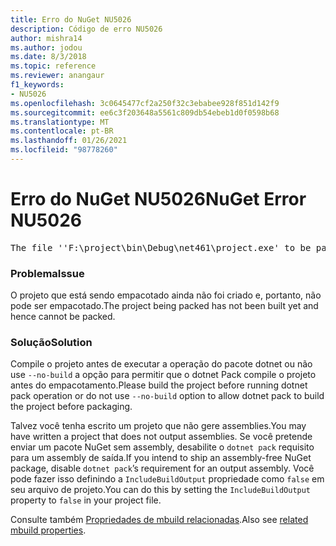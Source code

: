 ```yaml
---
title: Erro do NuGet NU5026
description: Código de erro NU5026
author: mishra14
ms.author: jodou
ms.date: 8/3/2018
ms.topic: reference
ms.reviewer: anangaur
f1_keywords:
- NU5026
ms.openlocfilehash: 3c0645477cf2a250f32c3ebabee928f851d142f9
ms.sourcegitcommit: ee6c3f203648a5561c809db54ebeb1d0f0598b68
ms.translationtype: MT
ms.contentlocale: pt-BR
ms.lasthandoff: 01/26/2021
ms.locfileid: "98778260"
---
```

# <a name="nuget-error-nu5026"></a><span data-ttu-id="0e2f3-103">Erro do NuGet NU5026</span><span class="sxs-lookup"><span data-stu-id="0e2f3-103">NuGet Error NU5026</span></span>
<pre>The file ''F:\project\bin\Debug\net461\project.exe' to be packed was not found on disk.</pre>

### <a name="issue"></a><span data-ttu-id="0e2f3-104">Problema</span><span class="sxs-lookup"><span data-stu-id="0e2f3-104">Issue</span></span>

<span data-ttu-id="0e2f3-105">O projeto que está sendo empacotado ainda não foi criado e, portanto, não pode ser empacotado.</span><span class="sxs-lookup"><span data-stu-id="0e2f3-105">The project being packed has not been built yet and hence cannot be packed.</span></span>


### <a name="solution"></a><span data-ttu-id="0e2f3-106">Solução</span><span class="sxs-lookup"><span data-stu-id="0e2f3-106">Solution</span></span>

<span data-ttu-id="0e2f3-107">Compile o projeto antes de executar a operação do pacote dotnet ou não use `--no-build` a opção para permitir que o dotnet Pack compile o projeto antes do empacotamento.</span><span class="sxs-lookup"><span data-stu-id="0e2f3-107">Please build the project before running dotnet pack operation or do not use `--no-build` option to allow dotnet pack to build the project before packaging.</span></span>

<span data-ttu-id="0e2f3-108">Talvez você tenha escrito um projeto que não gere assemblies.</span><span class="sxs-lookup"><span data-stu-id="0e2f3-108">You may have written a project that does not output assemblies.</span></span> <span data-ttu-id="0e2f3-109">Se você pretende enviar um pacote NuGet sem assembly, desabilite o `dotnet pack` requisito para um assembly de saída.</span><span class="sxs-lookup"><span data-stu-id="0e2f3-109">If you intend to ship an assembly-free NuGet package, disable `dotnet pack`’s requirement for an output assembly.</span></span> <span data-ttu-id="0e2f3-110">Você pode fazer isso definindo a `IncludeBuildOutput` propriedade como `false` em seu arquivo de projeto.</span><span class="sxs-lookup"><span data-stu-id="0e2f3-110">You can do this by setting the `IncludeBuildOutput` property to `false` in your project file.</span></span>

<span data-ttu-id="0e2f3-111">Consulte também [Propriedades de mbuild relacionadas](../msbuild-targets.md#output-assemblies).</span><span class="sxs-lookup"><span data-stu-id="0e2f3-111">Also see [related mbuild properties](../msbuild-targets.md#output-assemblies).</span></span>

